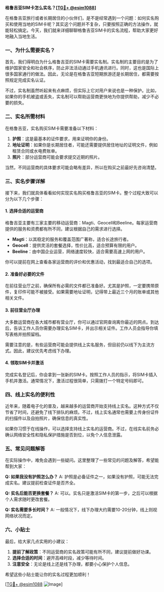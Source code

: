 **格鲁吉亚SIM卡怎么实名？[[TG💪+ @esim1088](https://t.me/s/esim1088)]**

在格鲁吉亚旅行或者长期居住的小伙伴们，是不是经常遇到一个问题：如何实名购买和使用当地的SIM卡呢？其实这个问题并不复杂，只要按照正确的方法操作，就能轻松搞定。今天，我们就来详细聊聊格鲁吉亚SIM卡的实名流程，帮助大家更好地融入当地生活。

### 一、为什么需要实名？

首先，我们得明白为什么格鲁吉亚的SIM卡需要实名制。实名制的主要目的是为了维护国家安全和社会秩序，防止非法活动通过手机通讯进行。同时，这也是国际上很多国家通行的做法。因此，无论是在格鲁吉亚短期旅游还是长期居住，都需要按照规定完成实名认证。

不过，实名制虽然听起来有点麻烦，但实际上它对用户来说也是一种保护。比如，如果你的手机被盗或丢失，实名制可以帮助运营商更快地为你提供帮助，减少不必要的损失。

### 二、实名所需材料

在格鲁吉亚，实名购买SIM卡需要准备以下材料：

1. **护照**：这是最基本的证件要求，用来证明你的身份。
2. **地址证明**：如果你是长期居住者，可能还需要提供居住地址的证明文件，例如租赁合同或水电费账单。
3. **照片**：部分运营商可能会要求提交近期的照片。

当然，不同运营商的具体要求可能会略有差异，所以在购买之前最好先咨询清楚。

### 三、实名步骤详解

接下来，我们就具体看看如何实现实名购买格鲁吉亚的SIM卡。整个过程大致可以分为以下几个步骤：

#### 1. 选择合适的运营商

格鲁吉亚主要有三家主要的移动运营商：Magti、Geocell和Beeline。每家运营商提供的服务和资费都有所不同，建议根据自己的需求进行选择。

- **Magti**：以其稳定的服务和覆盖范围广著称，适合长途旅行者。
- **Geocell**：提供灵活的套餐选择，性价比高，适合预算有限的用户。
- **Beeline**：由中国企业运营，网络速度较快，适合需要高速上网的用户。

你可以提前在网上查看各家运营商的评价和优惠活动，找到最适合自己的选项。

#### 2. 准备好必要的文件

在前往营业厅之前，确保所有必需的文件都已准备好。尤其是护照，一定要携带原件，复印件可能不被接受。如果需要地址证明，记得带上最近三个月的账单或其他相关文件。

#### 3. 前往营业厅办理

大多数运营商在各大城市都有营业厅，你可以通过官网查询离你最近的网点。到达后，告诉工作人员你需要办理实名SIM卡，并出示相关证件。工作人员会指导你填写表格并拍照留档。

需要注意的是，有些运营商可能会提供线上实名服务，但目前仍以线下为主流方式。因此，建议优先考虑线下办理。

#### 4. 领取SIM卡并激活

完成实名登记后，你会拿到一张新的SIM卡。按照工作人员的指示，将SIM卡插入手机并激活。通常情况下，激活过程很简单，只需拨打一个特定号码即可。

### 四、线上实名的便利性

近年来，随着电子化的普及，越来越多的运营商开始支持线上实名。这种方式不仅节省了时间，还避免了线下排队的麻烦。不过，线上实名通常也需要上传身份证件的扫描件以及自拍照片，确保信息的真实性。

如果你习惯于在线操作，可以选择支持线上实名的运营商。不过，在线实名前务必确认网络安全性和隐私保护措施是否到位，以免个人信息泄露。

### 五、常见问题解答

在实际操作中，难免会遇到一些疑问。这里整理了一些常见的问题及解答，希望能帮到大家：

**Q: 如果我没有护照怎么办？**
A: 护照是必备证件之一，如果没有护照，可能无法完成实名。建议提前检查证件是否齐全。

**Q: 实名后能否更换套餐？**
A: 可以。实名只是激活SIM卡的第一步，之后可以根据个人需求随时更改套餐。

**Q: 实名需要多长时间？**
A: 一般情况下，线下办理大约需要10-20分钟，线上则视网络状况而定。

### 六、小贴士

最后，给大家几点实用的小建议：

1. **提前了解政策**：不同运营商的实名政策可能有所不同，建议提前做好功课。
2. **选择合适的时间**：避开高峰时段，减少等待时间。
3. **注意安全**：无论是线上还是线下办理，都要小心保护个人信息。

希望这些小贴士能让你的实名过程更加顺利！

[[TG💪+ @esim1088](https://t.me/s/esim1088) ![Image](https://i.postimg.cc/4NQfJmqS/Snipaste-2025-05-13-00-14-12.png)]